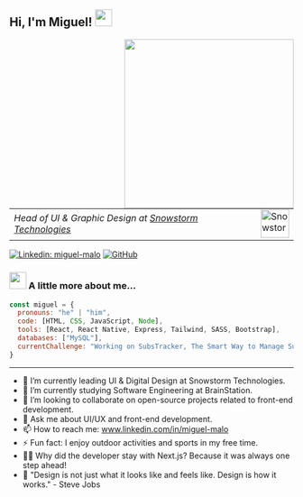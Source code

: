 <h2> Hi, I'm Miguel! <img src="https://media.giphy.com/media/m0dmKBkncVETJv2h0S/giphy.gif" width="30"></h2>
<img align='right' src="https://media.giphy.com/media/SWoSkN6DxTszqIKEqv/giphy.gif" width="300">
<table border="0">
  <tr></tr>
  <tr>
    <td>
      <em>Head of UI & Graphic Design at <a href="http://snowstormtech.com">Snowstorm Technologies</a></em>
    </td>
    <td>
      <img src="https://media.giphy.com/media/cdJwQTnlm0jvY2NHe2/giphy.gif" width="50" alt="Snowstorm Technologies Logo">
    </td>
  </tr>
</table>

[![Linkedin: miguel-malo](https://img.shields.io/badge/-miguelmalo-blue?style=flat-square&logo=Linkedin&logoColor=white&link=https://www.linkedin.com/in/miguel-malo/)](www.linkedin.com/in/miguel-malo)
[![GitHub](https://img.shields.io/badge/-GitHub-black?style=flat-square&logo=github)](https://github.com/miguelmalo12)


### <img src="https://media.giphy.com/media/QssGEmpkyEOhBCb7e1/giphy.gif" width="30"> A little more about me...  

```javascript
const miguel = {
  pronouns: "he" | "him",
  code: [HTML, CSS, JavaScript, Node],
  tools: [React, React Native, Express, Tailwind, SASS, Bootstrap],
  databases: ["MySQL"],
  currentChallenge: "Working on SubsTracker, The Smart Way to Manage Subscriptions"
}
```


---

- 🔭 I’m currently leading UI & Digital Design at Snowstorm Technologies.
- 🌱 I’m currently studying Software Engineering at BrainStation.
- 👯 I’m looking to collaborate on open-source projects related to front-end development.
- 💬 Ask me about UI/UX and front-end development.
- 📫 How to reach me: www.linkedin.com/in/miguel-malo
- ⚡ Fun fact: I enjoy outdoor activities and sports in my free time.
- 🏃‍♂️ Why did the developer stay with Next.js? Because it was always one step ahead!
- 🎨 "Design is not just what it looks like and feels like. Design is how it works." - Steve Jobs



